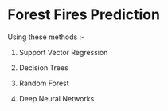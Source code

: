 # Forest Fires Prediction

Using these methods :-


1. Support Vector Regression

2. Decision Trees

3. Random Forest

4. Deep Neural Networks
